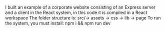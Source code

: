 I built an example of a corporate website consisting of an Express server and a client in the React system, in this code it is compiled in a React workspace
The folder structure is:
src/-> assets -> css -> lib -> page
To run the system, you must install: npm i && npm run dev